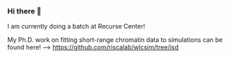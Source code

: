 ### Hi there 👋

<!--
**dwwest/dwwest** is a ✨ _special_ ✨ repository because its `README.md` (this file) appears on your GitHub profile.

Here are some ideas to get you started:

- 🔭 I’m currently working on ...
- 🌱 I’m currently learning ...
- 👯 I’m looking to collaborate on ...
- 🤔 I’m looking for help with ...
- 💬 Ask me about ...
- 📫 How to reach me: ...
- 😄 Pronouns: ...
- ⚡ Fun fact: ...
-->
I am currently doing a batch at Recurse Center!  

My Ph.D. work on fitting short-range chromatin data to simulations can be found here! -->
https://github.com/riscalab/wlcsim/tree/isd
